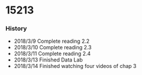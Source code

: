 # 15213
### History
- 2018/3/9 Complete reading 2.2
- 2018/3/10 Complete reading 2.3
- 2018/3/11 Complete reading 2.4
- 2018/3/13 Finished Data Lab
- 2018/3/14 Finished watching four videos of chap 3

